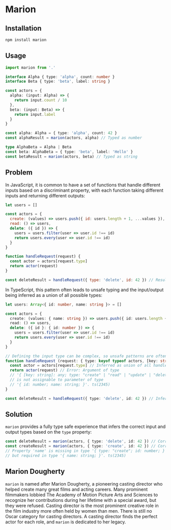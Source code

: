 # Marion

## Installation

```sh
npm install marion
```

## Usage

```ts
import marion from '.'

interface Alpha { type: 'alpha', count: number }
interface Beta { type: 'beta', label: string }

const actors = {
  alpha: (input: Alpha) => {
    return input.count / 10
  },
  beta: (input: Beta) => {
    return input.label
  }
}

const alpha: Alpha = { type: 'alpha', count: 42 }
const alphaResult = marion(actors, alpha) // Typed as number

type AlphaBeta = Alpha | Beta
const beta: AlphaBeta = { type: 'beta', label: 'Hello' }
const betaResult = marion(actors, beta) // Typed as string
```

## Problem

In JavaScript, it is common to have a set of functions that handle different inputs based on a discriminant property, with each function taking different inputs and returning different outputs:

```js
let users = []

const actors = {
  create: (values) => users.push({ id: users.length + 1, ...values }),
  read: () => users,
  delete: ({ id }) => {
    users = users.filter(user => user.id !== id)
    return users.every(user => user.id !== id)
  }
}

function handleRequest(request) {
  const actor = actors[request.type]
  return actor(request)
}

const deleteResult = handleRequest({ type: 'delete', id: 42 }) // Result is boolean
```

In TypeScript, this pattern often leads to unsafe typing and the input/output being inferred as a union of all possible types:

```ts
let users: Array<{ id: number, name: string }> = []

const actors = {
  create: (values: { name: string }) => users.push({ id: users.length + 1, ...values }),
  read: () => users,
  delete: ({ id }: { id: number }) => {
    users = users.filter(user => user.id !== id)
    return users.every(user => user.id !== id)
  }
}

// Defining the input type can be complex, so unsafe patterns are often used
function handleRequest (request: { type: keyof typeof actors, [key: string]: any }) {
  const actor = actors[request.type] // Inferred as union of all handlers
  return actor(request) // Error: Argument of type
  // '{ [key: string]: any; type: "create" | "read" | "update" | "delete"; }'
  // is not assignable to parameter of type
  // '{ id: number; name: string; }'. ts(2345)
}

const deleteResult = handleRequest({ type: 'delete', id: 42 }) // Inferred as a union of all return types
```

## Solution

`marion` provides a fully type safe experience that infers the correct input and output types based on the `type` property:

```ts
const deleteResult = marion(actors, { type: 'delete', id: 42 }) // Correctly typed as boolean
const createResult = marion(actors, { type: 'create', id: 42 }) // Correctly throws:
// Property 'name' is missing in type '{ type: "create"; id: number; }'
// but required in type '{ name: string; }'. ts(2345)
```

## Marion Dougherty

`marion` is named after Marion Dougherty, a pioneering casting director who helped create many great films and acting careers. Many prominent filmmakers lobbied The Academy of Motion Picture Arts and Sciences to recognize her contributions during her lifetime with a special award, but they were refused. Casting director is the most prominent creative role in the film industry more often held by women than men. There is still no Oscar category for casting directors. A casting director finds the perfect actor for each role, and `marion` is dedicated to her legacy.
  